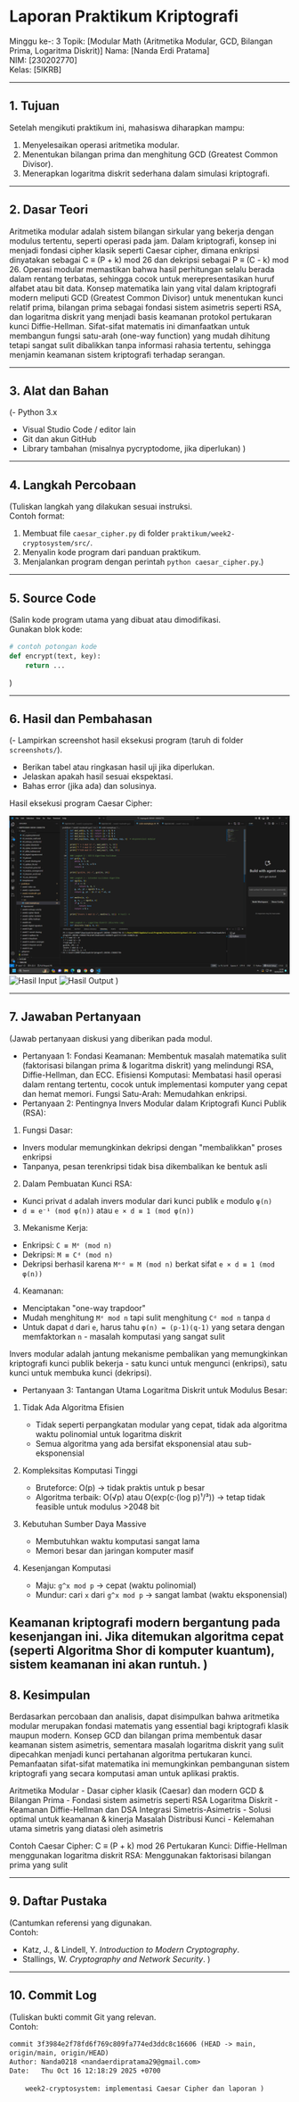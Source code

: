 # Laporan Praktikum Kriptografi
Minggu ke-: 3
Topik: [Modular Math (Aritmetika Modular, GCD, Bilangan Prima, Logaritma Diskrit)]
Nama: [Nanda Erdi Pratama]  
NIM: [230202770]  
Kelas: [5IKRB]  

---

## 1. Tujuan
Setelah mengikuti praktikum ini, mahasiswa diharapkan mampu:  
1. Menyelesaikan operasi aritmetika modular.  
2. Menentukan bilangan prima dan menghitung GCD (Greatest Common Divisor).  
3. Menerapkan logaritma diskrit sederhana dalam simulasi kriptografi.  

---

## 2. Dasar Teori
Aritmetika modular adalah sistem bilangan sirkular yang bekerja dengan modulus tertentu, seperti operasi pada jam. Dalam kriptografi, konsep ini menjadi fondasi cipher klasik seperti Caesar cipher, dimana enkripsi dinyatakan sebagai C ≡ (P + k) mod 26 dan dekripsi sebagai P ≡ (C - k) mod 26. Operasi modular memastikan bahwa hasil perhitungan selalu berada dalam rentang terbatas, sehingga cocok untuk merepresentasikan huruf alfabet atau bit data. Konsep matematika lain yang vital dalam kriptografi modern meliputi GCD (Greatest Common Divisor) untuk menentukan kunci relatif prima, bilangan prima sebagai fondasi sistem asimetris seperti RSA, dan logaritma diskrit yang menjadi basis keamanan protokol pertukaran kunci Diffie-Hellman. Sifat-sifat matematis ini dimanfaatkan untuk membangun fungsi satu-arah (one-way function) yang mudah dihitung tetapi sangat sulit dibalikkan tanpa informasi rahasia tertentu, sehingga menjamin keamanan sistem kriptografi terhadap serangan.

---

## 3. Alat dan Bahan
(- Python 3.x  
- Visual Studio Code / editor lain  
- Git dan akun GitHub  
- Library tambahan (misalnya pycryptodome, jika diperlukan)  )

---

## 4. Langkah Percobaan
(Tuliskan langkah yang dilakukan sesuai instruksi.  
Contoh format:
1. Membuat file `caesar_cipher.py` di folder `praktikum/week2-cryptosystem/src/`.
2. Menyalin kode program dari panduan praktikum.
3. Menjalankan program dengan perintah `python caesar_cipher.py`.)

---

## 5. Source Code
(Salin kode program utama yang dibuat atau dimodifikasi.  
Gunakan blok kode:

```python
# contoh potongan kode
def encrypt(text, key):
    return ...
```
)

---

## 6. Hasil dan Pembahasan
(- Lampirkan screenshot hasil eksekusi program (taruh di folder `screenshots/`).  
- Berikan tabel atau ringkasan hasil uji jika diperlukan.  
- Jelaskan apakah hasil sesuai ekspektasi.  
- Bahas error (jika ada) dan solusinya. 

Hasil eksekusi program Caesar Cipher:

![Hasil Eksekusi](Screenshots/Eksekusi.png)
![Hasil Input](screenshots/input.png)
![Hasil Output](screenshots/output.png)
)

---

## 7. Jawaban Pertanyaan
(Jawab pertanyaan diskusi yang diberikan pada modul.  
- Pertanyaan 1: Fondasi Keamanan: Membentuk masalah matematika sulit (faktorisasi bilangan prima & logaritma diskrit) yang melindungi RSA, Diffie-Hellman, dan ECC. Efisiensi Komputasi: Membatasi hasil operasi dalam rentang tertentu, cocok untuk implementasi komputer yang cepat dan hemat memori. Fungsi Satu-Arah: Memudahkan enkripsi.
- Pertanyaan 2: Pentingnya Invers Modular dalam Kriptografi Kunci Publik (RSA):
1. Fungsi Dasar:
- Invers modular memungkinkan dekripsi dengan "membalikkan" proses enkripsi
- Tanpanya, pesan terenkripsi tidak bisa dikembalikan ke bentuk asli

2. Dalam Pembuatan Kunci RSA:
- Kunci privat `d` adalah invers modular dari kunci publik `e` modulo `φ(n)`
- `d ≡ e⁻¹ (mod φ(n))` atau `e × d ≡ 1 (mod φ(n))`

3. Mekanisme Kerja:
- Enkripsi: `C ≡ Mᵉ (mod n)`
- Dekripsi: `M ≡ Cᵈ (mod n)`
- Dekripsi berhasil karena `Mᵉᵈ ≡ M (mod n)` berkat sifat `e × d ≡ 1 (mod φ(n))`

4. Keamanan:
- Menciptakan "one-way trapdoor"
- Mudah menghitung `Mᵉ mod n` tapi sulit menghitung `Cᵈ mod n` tanpa `d`
- Untuk dapat `d` dari `e`, harus tahu `φ(n) = (p-1)(q-1)` yang setara dengan memfaktorkan `n` - masalah komputasi yang sangat sulit

Invers modular adalah jantung mekanisme pembalikan yang memungkinkan kriptografi kunci publik bekerja - satu kunci untuk mengunci (enkripsi), satu kunci untuk membuka kunci (dekripsi).
- Pertanyaan 3: Tantangan Utama Logaritma Diskrit untuk Modulus Besar:

1. Tidak Ada Algoritma Efisien
   - Tidak seperti perpangkatan modular yang cepat, tidak ada algoritma waktu polinomial untuk logaritma diskrit
   - Semua algoritma yang ada bersifat eksponensial atau sub-eksponensial

2. Kompleksitas Komputasi Tinggi
   - Bruteforce: O(p) → tidak praktis untuk p besar
   - Algoritma terbaik: O(√p) atau O(exp(c·(log p)¹/³)) → tetap tidak feasible untuk modulus >2048 bit

3. Kebutuhan Sumber Daya Massive
   - Membutuhkan waktu komputasi sangat lama
   - Memori besar dan jaringan komputer masif

4. Kesenjangan Komputasi
   - Maju: `g^x mod p` → cepat (waktu polinomial)
   - Mundur: cari `x` dari `g^x mod p` → sangat lambat (waktu eksponensial)

Keamanan kriptografi modern bergantung pada kesenjangan ini. Jika ditemukan algoritma cepat (seperti Algoritma Shor di komputer kuantum), sistem keamanan ini akan runtuh.
)
---

## 8. Kesimpulan
Berdasarkan percobaan dan analisis, dapat disimpulkan bahwa aritmetika modular merupakan fondasi matematis yang essential bagi kriptografi klasik maupun modern. Konsep GCD dan bilangan prima membentuk dasar keamanan sistem asimetris, sementara masalah logaritma diskrit yang sulit dipecahkan menjadi kunci pertahanan algoritma pertukaran kunci. Pemanfaatan sifat-sifat matematika ini memungkinkan pembangunan sistem kriptografi yang secara komputasi aman untuk aplikasi praktis.

Aritmetika Modular - Dasar cipher klasik (Caesar) dan modern
GCD & Bilangan Prima - Fondasi sistem asimetris seperti RSA
Logaritma Diskrit - Keamanan Diffie-Hellman dan DSA
Integrasi Simetris-Asimetris - Solusi optimal untuk keamanan & kinerja
Masalah Distribusi Kunci - Kelemahan utama simetris yang diatasi oleh asimetris

 Contoh 
Caesar Cipher: C ≡ (P + k) mod 26
Pertukaran Kunci: Diffie-Hellman menggunakan logaritma diskrit
RSA: Menggunakan faktorisasi bilangan prima yang sulit

---

## 9. Daftar Pustaka
(Cantumkan referensi yang digunakan.  
Contoh:  
- Katz, J., & Lindell, Y. *Introduction to Modern Cryptography*.  
- Stallings, W. *Cryptography and Network Security*.  )

---

## 10. Commit Log
(Tuliskan bukti commit Git yang relevan.  
Contoh:
```
commit 3f3984e2f78fd6f769c809fa774ed3ddc8c16606 (HEAD -> main, origin/main, origin/HEAD)
Author: Nanda0218 <nandaerdipratama29@gmail.com>
Date:   Thu Oct 16 12:18:29 2025 +0700

    week2-cryptosystem: implementasi Caesar Cipher dan laporan )
```
